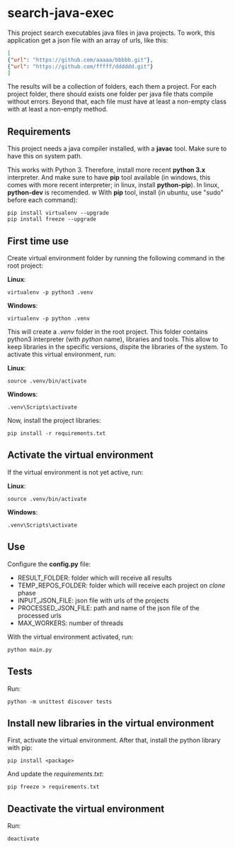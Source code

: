 # **search-java-exec**

This project search executables java files in java projects. To work, this application get a json file with an array of urls, like this:

```json
[
{"url": "https://github.com/aaaaa/bbbbb.git"},
{"url": "https://github.com/fffff/dddddd.git"}
]
```
The results will be a collection of folders, each them a project. For each project folder, there should exists one folder per java file thats compile without errors. Beyond that, each file must have at least a non-empty class with at least a non-empty method.

## Requirements

This project needs a java compiler installed, with a **javac** tool. Make sure to have this on system path.

This works with Python 3. Therefore, install more recent **python 3.x** interpreter. And make sure to have **pip** tool available (in windows, this comes with more recent interpreter; in linux, install **python-pip**). In linux, **python-dev** is recomended.
w
With **pip** tool, install (in ubuntu, use "sudo" before each command):
```terminal
pip install virtualenv --upgrade
pip install freeze --upgrade
```

## First time use

Create virtual environment folder by running the following command in the root project:

**Linux**:
```terminal
virtualenv -p python3 .venv
```
**Windows**:
```terminal
virtualenv -p python .venv
```

This will create a *.venv* folder in the root project. This folder contains python3 interpreter (with *python* name), libraries and tools. This allow to keep libraries in the specific versions, dispite the libraries of the system. To activate this virtual environment, run:

**Linux**:
```terminal
source .venv/bin/activate
```
**Windows**:
```terminal
.venv\Scripts\activate
```

Now, install the project libraries:

```terminal
pip install -r requirements.txt
```

## Activate the virtual environment

If the virtual environment is not yet active, run:

**Linux**:
```terminal
source .venv/bin/activate
```
**Windows**:
```terminal
.venv\Scripts\activate
```

## Use

Configure the **config.py** file:

- RESULT_FOLDER: folder which will receive all results
- TEMP_REPOS_FOLDER: folder which will receive each project on *clone* phase
- INPUT_JSON_FILE: json file with urls of the projects
- PROCESSED_JSON_FILE: path and name of the json file of the processed urls
- MAX_WORKERS: number of threads

With the virtual environment activated, run:

```terminal
python main.py
```

## Tests

Run:

```terminal
python -m unittest discover tests
```

## Install new libraries in the virtual environment

First, activate the virtual environment. After that, install the python library with pip:

```terminal
pip install <package>
```

And update the *requirements.txt*:

```terminal
pip freeze > requirements.txt
```

## Deactivate the virtual environment

Run:
```terminal
deactivate
```
